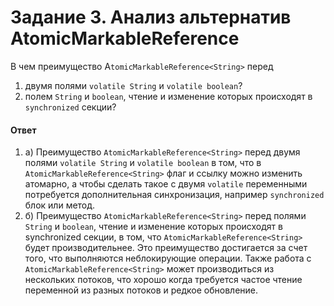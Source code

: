 # Задание 3. Анализ альтернатив AtomicMarkableReference #

В чем преимущество A`tomicMarkableReference<String>` перед
  1.  двумя полями `volatile String` и `volatile boolean`?
  2.  полем `String` и `boolean`, чтение и изменение которых происходят в `synchronized` секции?

#### Ответ ####
1. a) Преимущество `AtomicMarkableReference<String>` перед двумя полями `volatile String` и `volatile boolean`
   в том, что в `AtomicMarkableReference<String>` флаг и ссылку можно изменить атомарно, а чтобы сделать такое
   с двумя `volatile` переменными потребуется дополнительная синхронизация, например `synchronized` блок или
   метод.
2. б) Преимущество `AtomicMarkableReference<String>` перед полями `String` и `boolean`, чтение и изменение
   которых происходят в synchronized секции, в том, что `AtomicMarkableReference<String>` будет производительнее.
   Это преимущество достигается за счет того, что выполняются неблокирующие операции. Также работа с
   `AtomicMarkableReference<String>` может производиться из нескольких потоков, что хорошо когда требуется частое
   чтение переменной из разных потоков и редкое обновление.

